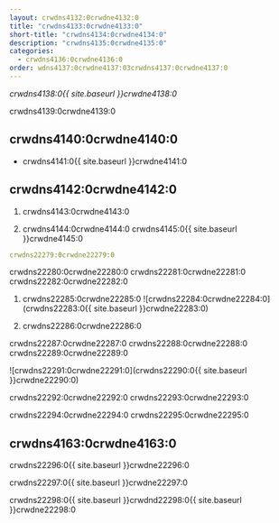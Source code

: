 ```yaml
---
layout: crwdns4132:0crwdne4132:0
title: "crwdns4133:0crwdne4133:0"
short-title: "crwdns4134:0crwdne4134:0"
description: "crwdns4135:0crwdne4135:0"
categories:
  - crwdns4136:0crwdne4136:0
order: wdns4137:0crwdne4137:03crwdns4137:0crwdne4137:0
---
```

*crwdns4138:0{{ site.baseurl }}crwdne4138:0*

crwdns4139:0crwdne4139:0

## crwdns4140:0crwdne4140:0

- crwdns4141:0{{ site.baseurl }}crwdne4141:0 

## crwdns4142:0crwdne4142:0

1. crwdns4143:0crwdne4143:0

2. crwdns4144:0crwdne4144:0 crwdns4145:0{{ site.baseurl }}crwdne4145:0

```yaml
crwdns22279:0crwdne22279:0
```

crwdns22280:0crwdne22280:0 crwdns22281:0crwdne22281:0 crwdns22282:0crwdne22282:0

1. crwdns22285:0crwdne22285:0 ![crwdns22284:0crwdne22284:0](crwdns22283:0{{ site.baseurl }}crwdne22283:0)

2. crwdns22286:0crwdne22286:0

crwdns22287:0crwdne22287:0 crwdns22288:0crwdne22288:0 crwdns22289:0crwdne22289:0

![crwdns22291:0crwdne22291:0](crwdns22290:0{{ site.baseurl }}crwdne22290:0)

crwdns22292:0crwdne22292:0 crwdns22293:0crwdne22293:0

crwdns22294:0crwdne22294:0 crwdns22295:0crwdne22295:0

## crwdns4163:0crwdne4163:0

crwdns22296:0{{ site.baseurl }}crwdne22296:0

crwdns22297:0{{ site.baseurl }}crwdne22297:0

crwdns22298:0{{ site.baseurl }}crwdnd22298:0{{ site.baseurl }}crwdne22298:0